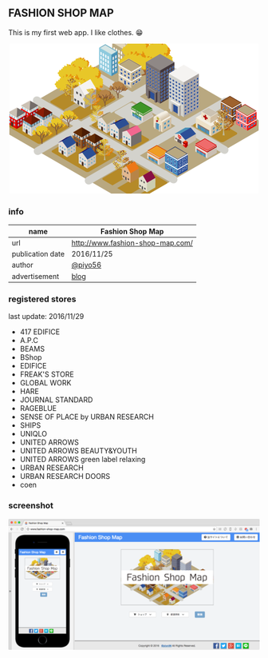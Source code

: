 FASHION SHOP MAP
---

This is my first web app. I like clothes. :grin:

<center>
<img src="app/assets/images/back.png" width="500px" alt="thumbnail">
</center>

### info
|name|Fashion Shop Map|
|---|---|
|url|http://www.fashion-shop-map.com/|
|publication date|2016/11/25|
|author|[@piyo56](http://hoodie.tokyo)|
|advertisement|[blog](http://ganbaro.hateblo.jp/entry/2016/11/26/013603)|

### registered stores

last update: 2016/11/29

- 417 EDIFICE
- A.P.C
- BEAMS
- BShop
- EDIFICE
- FREAK'S STORE
- GLOBAL WORK
- HARE
- JOURNAL STANDARD
- RAGEBLUE
- SENSE OF PLACE by URBAN RESEARCH
- SHIPS
- UNIQLO
- UNITED ARROWS
- UNITED ARROWS BEAUTY&YOUTH
- UNITED ARROWS green label relaxing
- URBAN RESEARCH
- URBAN RESEARCH DOORS
- coen

### screenshot

<img src="app/assets/images/ss.png" alt="screenshot">
